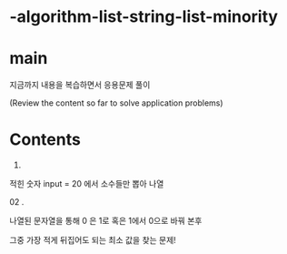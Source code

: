 # -algorithm-list-string-list-minority



# main 

지금까지 내용을 복습하면서 응용문제 풀이 


(Review the content so far to solve application problems)



# Contents

 01. 

적힌 숫자 input = 20 에서 소수들만 뽑아 나열 

02 .

나열된 문자열을 통해 0 은 1로 혹은 1에서 0으로 바꿔 본후 

그중 가장 적게 뒤집어도 되는 최소 값을 찾는 문제! 
